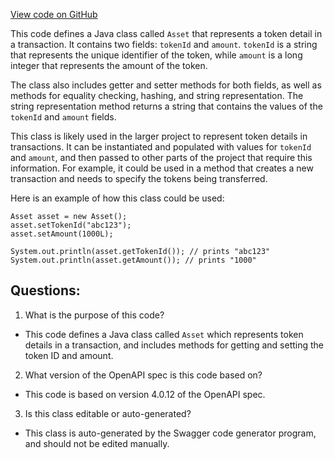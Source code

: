 [View code on GitHub](https://github.com/ergoplatform/ergo-appkit/java-client-generated/src/main/java/org/ergoplatform/restapi/client/Asset.java)

This code defines a Java class called `Asset` that represents a token detail in a transaction. It contains two fields: `tokenId` and `amount`. `tokenId` is a string that represents the unique identifier of the token, while `amount` is a long integer that represents the amount of the token. 

The class also includes getter and setter methods for both fields, as well as methods for equality checking, hashing, and string representation. The string representation method returns a string that contains the values of the `tokenId` and `amount` fields.

This class is likely used in the larger project to represent token details in transactions. It can be instantiated and populated with values for `tokenId` and `amount`, and then passed to other parts of the project that require this information. For example, it could be used in a method that creates a new transaction and needs to specify the tokens being transferred.

Here is an example of how this class could be used:

```
Asset asset = new Asset();
asset.setTokenId("abc123");
asset.setAmount(1000L);

System.out.println(asset.getTokenId()); // prints "abc123"
System.out.println(asset.getAmount()); // prints "1000"
```
## Questions: 
 1. What is the purpose of this code?
- This code defines a Java class called `Asset` which represents token details in a transaction, and includes methods for getting and setting the token ID and amount.

2. What version of the OpenAPI spec is this code based on?
- This code is based on version 4.0.12 of the OpenAPI spec.

3. Is this class editable or auto-generated?
- This class is auto-generated by the Swagger code generator program, and should not be edited manually.